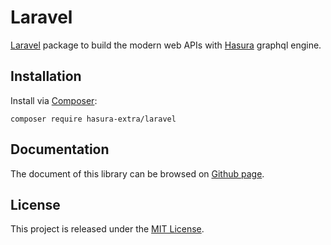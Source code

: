 Laravel
=======

[Laravel](https://laravel.com) package to build the modern web APIs with [Hasura](https://hasura.io) graphql engine.

Installation
------------

Install via [Composer](https://getcomposer.org/):

```shell
composer require hasura-extra/laravel
```

Documentation
------

The document of this library can be browsed on [Github page](https://hasura-extra.github.io/).

License
-------

This project is released under the [MIT License](./LICENSE).